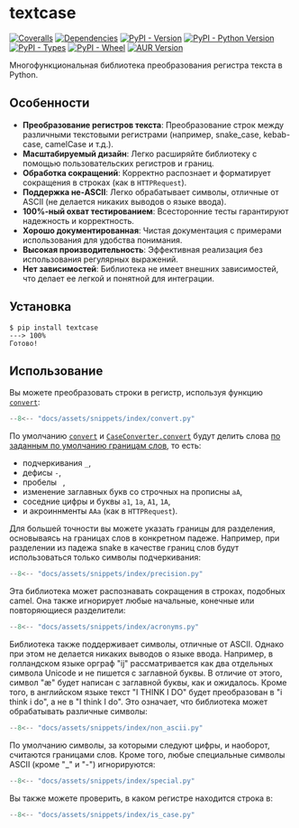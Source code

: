 # textcase

[![Coveralls](https://img.shields.io/coverallsCoverage/github/zobweyt/textcase?branch=main)](https://coveralls.io/github/zobweyt/textcase)
[![Dependencies](https://img.shields.io/badge/dependencies-0-brightgreen)](https://pypi.python.org/pypi/textcase)
[![PyPI - Version](https://img.shields.io/pypi/v/textcase.svg)](https://pypi.python.org/pypi/textcase)
[![PyPI - Python Version](https://img.shields.io/pypi/pyversions/textcase.svg)](https://pypi.python.org/pypi/textcase)
[![PyPI - Types](https://img.shields.io/pypi/types/textcase)](https://pypi.python.org/pypi/textcase)
[![PyPI - Wheel](https://img.shields.io/pypi/wheel/textcase)](https://pypi.python.org/pypi/textcase)
[![AUR Version](https://img.shields.io/aur/version/python-textcase-git)](https://aur.archlinux.org/packages/python-textcase-git)

Многофункциональная библиотека преобразования регистра текста в Python.

## Особенности

- **Преобразование регистров текста**: Преобразование строк между различными текстовыми регистрами (например, snake_case, kebab-case, camelCase и т.д.).
- **Масштабируемый дизайн**: Легко расширяйте библиотеку с помощью пользовательских регистров и границ.
- **Обработка сокращений**: Корректно распознает и форматирует сокращения в строках (как в `HTTPRequest`).
- **Поддержка не-ASCII**: Легко обрабатывает символы, отличные от ASCII (не делается никаких выводов о языке ввода).
- **100%-ный охват тестированием**: Всесторонние тесты гарантируют надежность и корректность.
- **Хорошо документированная**: Чистая документация с примерами использования для удобства понимания.
- **Высокая производительность**: Эффективная реализация без использования регулярных выражений.
- **Нет зависимостей**: Библиотека не имеет внешних зависимостей, что делает ее легкой и понятной для интеграции.

## Установка

<!-- termynal -->

```console
$ pip install textcase
---> 100%
Готово!
```

## Использование

Вы можете преобразовать строки в регистр, используя функцию [`convert`](./reference/convert.md/):

```python exec="true" source="tabbed-left" tabs="main.py|output.txt" result="txt"
--8<-- "docs/assets/snippets/index/convert.py"
```

По умолчанию [`convert`](./reference/convert.md/) и [`CaseConverter.convert`](./reference/converter.md/#textcase.converter) будут делить слова [по заданным по умолчанию границам слов](./reference/boundary.md/#textcase.boundary.DEFAULT_BOUNDARIES), то есть:

- подчеркивания `_`,
- дефисы `-`,
- пробелы ` `,
- изменение заглавных букв со строчных на прописны `aA`,
- соседние цифры и буквы `a1`, `1a`, `A1`, `1A`,
- и акроиннменты `AAa` (как в `HTTPRequest`).

Для большей точности вы можете указать границы для разделения, основываясь на границах слов в конкретном падеже. Например, при разделении из падежа snake в качестве границ слов будут использоваться только символы подчеркивания:

```python exec="true" source="tabbed-left" tabs="main.py|output.txt" result="txt" hl_lines="4"
--8<-- "docs/assets/snippets/index/precision.py"
```

Эта библиотека может распознавать сокращения в строках, подобных camel. Она также игнорирует любые начальные, конечные или повторяющиеся разделители:

```python exec="true" source="tabbed-left" tabs="main.py|output.txt" result="txt"
--8<-- "docs/assets/snippets/index/acronyms.py"
```

Библиотека также поддерживает символы, отличные от ASCII. Однако при этом не делается никаких выводов о языке ввода. Например, в голландском языке орграф "ij" рассматривается как два отдельных символа Unicode и не пишется с заглавной буквы. В отличие от этого, символ "æ" будет написан с заглавной буквы, как и ожидалось. Кроме того, в английском языке текст "I THINK I DO" будет преобразован в "i think i do", а не в "I think I do". Это означает, что библиотека может обрабатывать различные символы:

```python exec="true" source="tabbed-left" tabs="main.py|output.txt" result="txt"
--8<-- "docs/assets/snippets/index/non_ascii.py"
```

По умолчанию символы, за которыми следуют цифры, и наоборот, считаются границами слов. Кроме того, любые специальные символы ASCII (кроме "_" и "-") игнорируются:

```python exec="true" source="tabbed-left" tabs="main.py|output.txt" result="txt"
--8<-- "docs/assets/snippets/index/special.py"
```

Вы также можете проверить, в каком регистре находится строка в:

```python exec="true" source="tabbed-left" tabs="main.py|output.txt" result="txt"
--8<-- "docs/assets/snippets/index/is_case.py"
```
